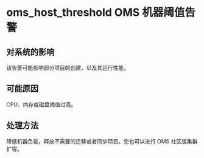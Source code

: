 # oms_host_threshold OMS 机器阈值告警 



## 对系统的影响 

该告警可能影响部分项目的创建，以及其运行性能。

## 可能原因 

CPU、内存或磁盘阈值过高。

## 处理方法 

降低机器负载，释放不需要的迁移或者同步项目。您也可以进行 OMS 社区版集群扩容。
